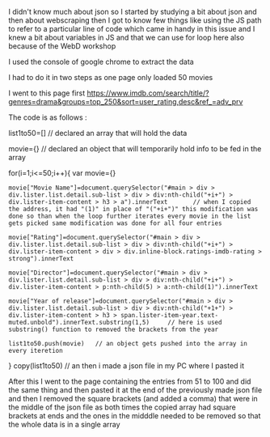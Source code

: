 I didn't know much about json so I started by studying a bit about json and then about webscraping then I got to know few things like using the JS path to refer to a particular line of code which came in handy in this issue and I knew a bit about variables in JS and that we can use for loop here also because of the WebD workshop

I used the console of google chrome to extract the data

I had to do it in two steps as one page only loaded 50 movies

I went to this page first 
https://www.imdb.com/search/title/?genres=drama&groups=top_250&sort=user_rating,desc&ref_=adv_prv

The code is as follows :

list1to50=[]    // declared an array that will hold the data

movie={}        // declared an object that will temporarily hold info to be fed in the array

for(i=1;i<=50;i++){
    var movie={}
    
    movie["Movie Name"]=document.querySelector("#main > div > div.lister.list.detail.sub-list > div > div:nth-child("+i+") > div.lister-item-content > h3 > a").innerText       // when I copied the address, it had "(1)" in place of "("+i+")" this modification was done so than when the loop further iterates every movie in the list gets picked same modification was done for all four entries
    
    movie["Rating"]=document.querySelector("#main > div > div.lister.list.detail.sub-list > div > div:nth-child("+i+") > div.lister-item-content > div > div.inline-block.ratings-imdb-rating > strong").innerText
    
    movie["Director"]=document.querySelector("#main > div > div.lister.list.detail.sub-list > div > div:nth-child("+i+") > div.lister-item-content > p:nth-child(5) > a:nth-child(1)").innerText
    
    movie["Year of release"]=document.querySelector("#main > div > div.lister.list.detail.sub-list > div > div:nth-child("+1+") > div.lister-item-content > h3 > span.lister-item-year.text-muted.unbold").innerText.substring(1,5)     // here is used substring() function to removed the brackets from the year
    
	list1to50.push(movie)   // an object gets pushed into the array in every iteretion
}
copy(list1to50)     // an then i made a json file in my PC where I pasted it


After this I went to the page containing the entries from 51 to 100 and did the same thing and then pasted it at the end of the previously made json file and then I removed the square brackets (and added a comma) that were in the middle of the json file as both times the copied array had square brackets at ends and the ones in the midddle needed to be removed so that the whole data is in a single array
